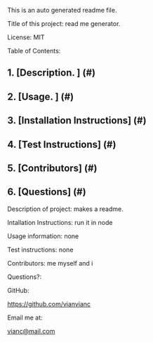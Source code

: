 This is an auto generated readme file.

   Title of this project: read me generator. 

   License: MIT

   Table of Contents:
   ## 1. [Description. ] (#)
   ## 2. [Usage. ] (#)
   ## 3. [Installation Instructions] (#)
   ## 4. [Test Instructions] (#)
   ## 5. [Contributors] (#)
   ## 6. [Questions] (#)

   Description of project: makes a readme. 

  
   Intallation Instructions: run it in node


   Usage information: none

   
   Test instructions: none


   Contributors: me myself and i

   
   Questions?: 

   GitHub: 

   https://github.com/vianvianc

   Email me at: 

   vianc@mail.com




   